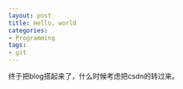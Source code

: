 ```yaml
---
layout: post
title: Hello, world
categories:
- Programming
tags:
- git
---
```


终于把blog搭起来了，什么时候考虑把csdn的转过来。

